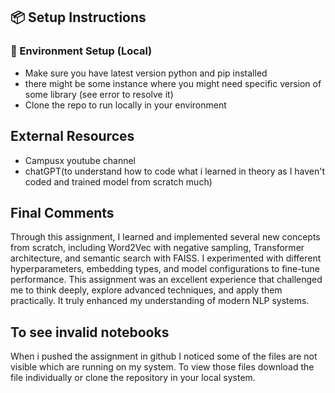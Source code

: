 ## 📦 Setup Instructions

### 🔧 Environment Setup (Local)

- Make sure you have latest version python and pip installed
- there might be some instance where you might need specific version of some library (see error to resolve it)
- Clone the repo to run locally in your environment

## External Resources

- Campusx youtube channel
- chatGPT(to understand how to code what i learned in theory as I haven't coded and trained model from scratch much)

## Final Comments

Through this assignment, I learned and implemented several new concepts from scratch, including Word2Vec with negative sampling, Transformer architecture, and semantic search with FAISS. I experimented with different hyperparameters, embedding types, and model configurations to fine-tune performance. This assignment was an excellent experience that challenged me to think deeply, explore advanced techniques, and apply them practically. It truly enhanced my understanding of modern NLP systems.

## To see invalid notebooks
When i pushed the assignment in github I noticed some of the files are not visible which are running on my system.
To view those files download the file individually or clone the repository in your local system.